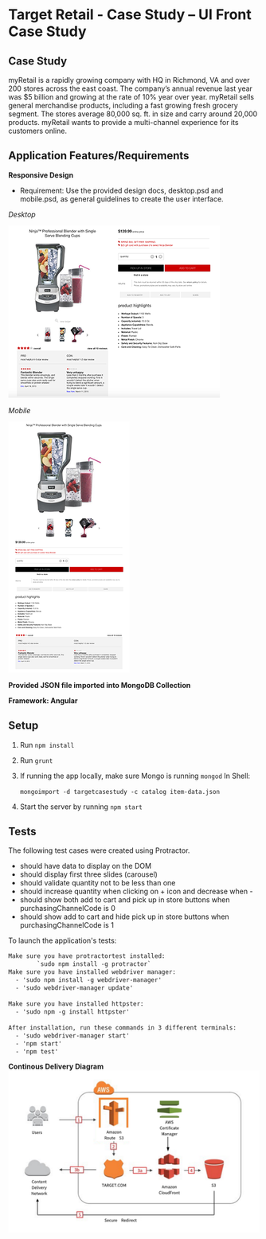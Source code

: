 # Target Retail - Case Study – UI Front Case Study

## Case Study
myRetail is a rapidly growing company with HQ in Richmond, VA and over 200 stores across the east coast.  The company’s annual revenue last year was $5 billion and growing at the rate of 10% year over year.  myRetail sells general merchandise products, including a fast growing fresh grocery segment.  The stores average 80,000 sq. ft. in size and carry around 20,000 products. myRetail wants to provide a multi-channel experience for its customers online.

## Application Features/Requirements

**Responsive Design**
- Requirement: Use the provided design docs, desktop.psd and mobile.psd, as general guidelines to create the user interface.

_Desktop_

![desktop](desktop.png)

_Mobile_

![mobile](mobile.png)

**Provided JSON file imported into MongoDB Collection**

**Framework: Angular**

## Setup
1. Run `npm install`
2. Run `grunt`
3. If running the app locally, make sure Mongo is running `mongod`
    In Shell:
      
      `mongoimport -d targetcasestudy -c catalog item-data.json`

5. Start the server by running `npm start`

## Tests
The following test cases were created using Protractor.

- should have data to display on the DOM
- should display first three slides (carousel)
- should validate quantity not to be less than one
- should increase quantity when clicking on + icon and decrease when -
- should show both add to cart and pick up in store buttons when purchasingChannelCode is 0
- should show add to cart and hide pick up in store buttons when purchasingChannelCode is 1

To launch the application's tests:

    Make sure you have protractortest installed:
            `sudo npm install -g protractor`
    Make sure you have installed webdriver manager:
      - 'sudo npm install -g webdriver-manager'
      - 'sudo webdriver-manager update'

    Make sure you have installed httpster:
      - 'sudo npm -g install httpster'

    After installation, run these commands in 3 different terminals:
      - 'sudo webdriver-manager start'
      - 'npm start'
      - 'npm test'
      
 **Continous Delivery Diagram**
 ![delivery](Delivery-Diagram.png)

 


